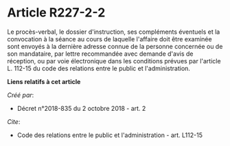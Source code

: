 # Article R227-2-2

Le procès-verbal, le dossier d'instruction, ses compléments éventuels et la convocation à la séance au cours de laquelle
l'affaire doit être examinée sont envoyés à la dernière adresse connue de la personne concernée ou de son mandataire, par
lettre recommandée avec demande d'avis de réception, ou par voie électronique dans les conditions prévues par l'article L.
112-15 du code des relations entre le public et l'administration.

**Liens relatifs à cet article**

_Créé par_:

  - Décret n°2018-835 du 2 octobre 2018 - art. 2

_Cite_:

  - Code des relations entre le public et l'administration - art. L112-15
